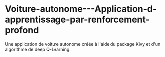 # Voiture-autonome---Application-d-apprentissage-par-renforcement-profond
Une application de voiture autonome créée à l'aide du package Kivy et d'un algorithme de deep Q-Learning.
